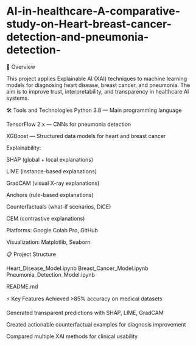 # AI-in-healthcare-A-comparative-study-on-Heart-breast-cancer-detection-and-pneumonia-detection-

📖 Overview

This project applies Explainable AI (XAI) techniques to machine learning models for diagnosing heart disease, breast cancer, and pneumonia.
The aim is to improve trust, interpretability, and transparency in healthcare AI systems.

🛠 Tools and Technologies
Python 3.8 — Main programming language

TensorFlow 2.x — CNNs for pneumonia detection

XGBoost — Structured data models for heart and breast cancer

Explainability:

SHAP (global + local explanations)

LIME (instance-based explanations)

GradCAM (visual X-ray explanations)

Anchors (rule-based explanations)

Counterfactuals (what-if scenarios, DiCE)

CEM (contrastive explanations)

Platforms: Google Colab Pro, GitHub

Visualization: Matplotlib, Seaborn

📋 Project Structure

Heart_Disease_Model.ipynb
Breast_Cancer_Model.ipynb
Pneumonia_Detection_Model.ipynb


README.md

⚡ Key Features
Achieved >85% accuracy on medical datasets

Generated transparent predictions with SHAP, LIME, GradCAM

Created actionable counterfactual examples for diagnosis improvement

Compared multiple XAI methods for clinical usability
